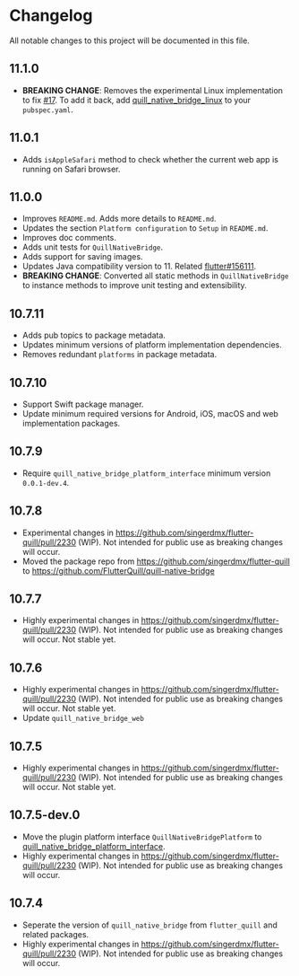 # Changelog

All notable changes to this project will be documented in this file.

## 11.1.0

- **BREAKING CHANGE**: Removes the experimental Linux implementation to fix [#17](https://github.com/FlutterQuill/quill-native-bridge/issues/17). To add it back, add [quill_native_bridge_linux](https://pub.dev/packages/quill_native_bridge_linux) to your `pubspec.yaml`.

## 11.0.1

- Adds `isAppleSafari` method to check whether the current web app is running on Safari browser.

## 11.0.0

- Improves `README.md`. Adds more details to `README.md`.
- Updates the section `Platform configuration` to `Setup` in `README.md`.
- Improves doc comments.
- Adds unit tests for `QuillNativeBridge`.
- Adds support for saving images.
- Updates Java compatibility version to 11. Related [flutter#156111](https://github.com/flutter/flutter/issues/156111).
- **BREAKING CHANGE**: Converted all static methods in `QuillNativeBridge` to instance methods to improve unit testing and extensibility.

## 10.7.11

- Adds pub topics to package metadata.
- Updates minimum versions of platform implementation dependencies.
- Removes redundant `platforms` in package metadata.

## 10.7.10

- Support Swift package manager.
- Update minimum required versions for Android, iOS, macOS and web implementation packages.

## 10.7.9

- Require `quill_native_bridge_platform_interface` minimum version `0.0.1-dev.4`.

## 10.7.8

- Experimental changes in https://github.com/singerdmx/flutter-quill/pull/2230 (WIP). Not intended for public use as breaking changes will occur.
- Moved the package repo from https://github.com/singerdmx/flutter-quill to https://github.com/FlutterQuill/quill-native-bridge

## 10.7.7

- Highly experimental changes in https://github.com/singerdmx/flutter-quill/pull/2230 (WIP). Not intended for public use as breaking changes will occur. Not stable yet.

## 10.7.6

- Highly experimental changes in https://github.com/singerdmx/flutter-quill/pull/2230 (WIP). Not intended for public use as breaking changes will occur. Not stable yet.
- Update `quill_native_bridge_web`

## 10.7.5

- Highly experimental changes in https://github.com/singerdmx/flutter-quill/pull/2230 (WIP). Not intended for public use as breaking changes will occur. Not stable yet.

## 10.7.5-dev.0

- Move the plugin platform interface `QuillNativeBridgePlatform` to [quill_native_bridge_platform_interface](https://pub.dev/packages/quill_native_bridge_platform_interface).
- Highly experimental changes in https://github.com/singerdmx/flutter-quill/pull/2230 (WIP). Not intended for public use as breaking changes will occur.

## 10.7.4

- Seperate the version of `quill_native_bridge` from `flutter_quill` and related packages.
- Highly experimental changes in https://github.com/singerdmx/flutter-quill/pull/2230 (WIP). Not intended for public use as breaking changes will occur.